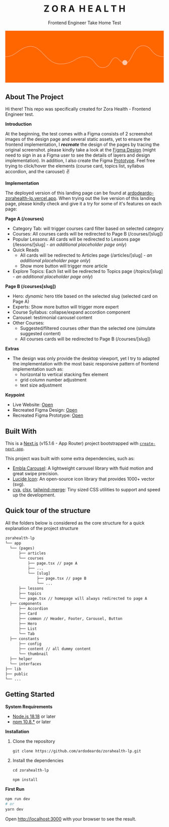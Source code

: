 <div align="center">
  <h1 align="center" style="font-weight:bold">Z O R A&nbsp;&nbsp;H E A L T H</h1>
  <p align="center">
    Frontend Engineer Take Home Test
    <br /><br />
    <img src="./public//images/cover.png">
  </p>
</div>

## About The Project

Hi there!
This repo was specifically created for Zora Health - Frontend Engineer test.

**Introduction**

At the beginning, the test comes with a Figma consists of 2 screenshot images of the design page and several static assets, yet to ensure the frontend implementation, I **_recreate_** the design of the pages by tracing the original screenshot. please kindly take a look at the [Figma Design](https://www.figma.com/design/BwFcOEQSBZjsEkfNkTS37N/ardodeardo---Zora-Health?node-id=1302-6&t=eIA1tCTKh8uzOSvG-1) (might need to sign in as a Figma user to see the details of layers and design implementation). In addition, I also create the Figma [Prototype](https://www.figma.com/proto/BwFcOEQSBZjsEkfNkTS37N/ardodeardo---Zora-Health?node-id=1304-8&t=28PptMBvnN44IhG1-1&scaling=scale-down&content-scaling=fixed&page-id=1302%3A6&starting-point-node-id=1304%3A8). Feel free trying to click/hover the elements (course card, topics list, syllabus accordion, and the carousel) :v:

**Implementation**

The deployed version of this landing page can be found at [ardodeardo-zorahealth-lp.vercel.app](https://ardodeardo-zorahealth-lp.vercel.app/). When trying out the live version of this landing page, please kindly check and give it a try for some of it's features on each page:

**Page A (/courses)**

- Category Tab: will trigger courses card filter based on selected category
- Courses: All courses cards will be redirected to Page B (/courses/[slug])
- Popular Lessons: All cards will be redirected to Lessons page (/lessons/[slug] - _an additional placeholder page only_)
- Quick Reads
  - All cards will be redirected to Articles page (/articles/[slug] - _an additional placeholder page only_)
  - Show more button will trigger more article
- Explore Topics: Each list will be redirected to Topics page (/topics/[slug] - _an additional placeholder page only_)

**Page B (/courses[slug])**

- Hero: _dynamic_ hero title based on the selected slug (selected card on Page A)
- Experts: Show more button will trigger more expert
- Course Syllabus: collapse/expand accordion component
- Carousel: testimonial carousel content
- Other Courses:
  - Suggested/filtered courses other than the selected one (simulate suggested content)
  - All courses cards will be redirected to Page B (/courses/[slug])

**Extras**

- The design was only provide the desktop viewport, yet I try to adapted the implementation with the most basic responsive pattern of frontend implementation such as:
  - horizontal to vertical stacking flex element
  - grid column number adjustment
  - text size adjustment

**Keypoint**

- Live Website: [Open](https://ardodeardo-zorahealth-lp.vercel.app/)
- Recreated Figma Design: [Open](https://www.figma.com/design/BwFcOEQSBZjsEkfNkTS37N/ardodeardo---Zora-Health?node-id=1302-6&t=eIA1tCTKh8uzOSvG-1)
- Recreated Figma Prototype: [Open](https://www.figma.com/proto/BwFcOEQSBZjsEkfNkTS37N/ardodeardo---Zora-Health?node-id=1304-8&t=28PptMBvnN44IhG1-1&scaling=scale-down&content-scaling=fixed&page-id=1302%3A6&starting-point-node-id=1304%3A8)

## Built With

This is a [Next.js](https://nextjs.org/) (v15.1.6 - App Router) project bootstrapped with [`create-next-app`](https://github.com/vercel/next.js/tree/canary/packages/create-next-app).

This project was built with some extra dependencies, such as:

- [Embla Carousel](https://www.embla-carousel.com/): A lightweight carousel library with fluid motion and great swipe precision.
- [Lucide Icon](https://lucide.dev/icons/): An open-source icon library that provides 1000+ vector (svg).
- [cva](https://cva.style/docs), [clsx](https://www.npmjs.com/package/clsx), [tailwind-merge](https://www.npmjs.com/package/tailwind-merge): Tiny sized CSS utilities to support and speed up the development.

## Quick tour of the structure

All the folders below is considered as the core structure for a quick explanation of the project structure

```
zorahealth-lp
└── app
  └── (pages)
	  ├── articles
	  └── courses
		  ├── page.tsx // page A
		  ├── ...
		  └── [slug]
			  ├── page.tsx // page B
			  └── ...
	  ├── lessons
	  ├── topics
	  └── page.tsx // homepage will always redirected to page A
  ├── components
	  ├── Accordion
	  ├── Card
	  ├── common // Header, Footer, Carousel, Button
	  ├── Hero
	  ├── List
	  └── Tab
  ├── constants
	  ├── config
	  ├── content // all dummy content
	  └── thumbnail
  ├── helper
  └── interfaces
├── lib
├── public
└── ...
```

## Getting Started

**System Requirements**

- [Node.js 18.18](https://nodejs.org/) or later
- [npm 10.8.\*](https://www.npmjs.com/) or later

**Installation**

1.  Clone the repository
    ```
    git clone https://github.com/ardodeardo/zorahealth-lp.git
    ```
2.  Install the dependencies
    ```
    cd zorahealth-lp
    ```
    ```
    npm install
    ```

**First Run**

```bash
npm run dev
# or
yarn dev
```

Open [http://localhost:3000](http://localhost:3000) with your browser to see the result.
